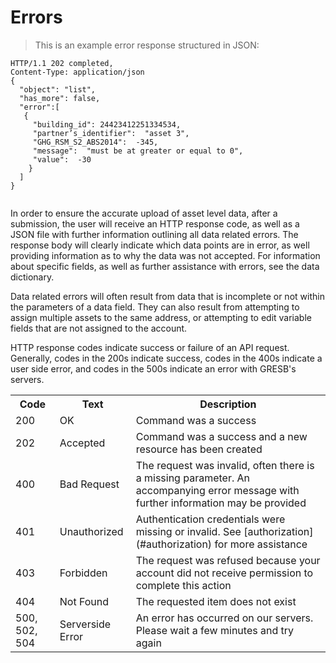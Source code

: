 # Errors

>This is an example error response structured in JSON:


```http
HTTP/1.1 202 completed,
Content-Type: application/json
{
  "object": "list",
  "has_more": false,
  "error":[
   {
     "building_id": 24423412251334534,
     "partner’s_identifier":  "asset 3",
     "GHG_RSM_S2_ABS2014":  -345,
     "message":  "must be at greater or equal to 0",
     "value":  -30
    }
  ]
}


```

In order to ensure the accurate upload of asset level data, after a submission, the user will receive an HTTP response code, as well as a JSON file with further information outlining all data related errors.  The response body will clearly indicate which data points are in error, as well providing information as to why the data was not accepted.  For information about specific fields, as well as further assistance with errors, see the data dictionary.  

Data related errors will often result from data that is incomplete or not within the parameters of a data field.  They can also result from attempting to assign multiple assets to the same address, or attempting to edit variable fields that are not assigned to the account.  

HTTP response codes indicate success or failure of an API request. Generally, codes in the 200s indicate success, codes in the 400s indicate a user side error, and codes in the 500s indicate an error with GRESB's servers.
<table>
	<tr class="topRow">
		<th class="changelogCell">Code</th>
		<th class="changelogCell">Text</th >
		<th class="description">Description</th>
	</tr >
	<tr>
		<td>200</td>
		<td>OK</td>
		<td>Command was a success</td>
	</tr> 
	<tr>
		<td id="202">202</td>
		<td>Accepted</td>
		<td>Command was a success and a new resource has been created</td>
	</tr>
	<tr>
		<td>400</td>
		<td>Bad Request</td>
		<td>The request was invalid, often there is a missing parameter. An accompanying error message with further information may be provided</td>
	</tr>
	<tr>
		<td>401</td>
		<td>Unauthorized</td>
		<td>Authentication credentials were missing or invalid.  See [authorization](#authorization) for more assistance</td>
	</tr>
	<tr>
		<td>403</td>
		<td>Forbidden</td>
		<td>The request was refused because your account did not receive permission to complete this action
		</td>
	</tr>
	<tr>
		<td>404</td>
		<td>Not Found</td> 
		<td>The requested item does not exist</td>
	</tr>
	<tr>
		<td>500, 502, 504</td>
		<td>Serverside Error</td>
		<td>An error has occurred on our servers.  Please wait a few minutes and try again</td>
	</tr>
</table>
